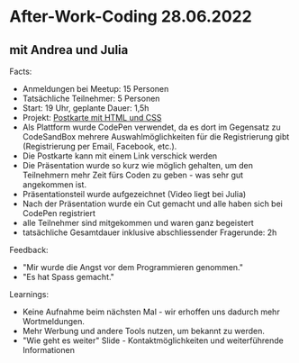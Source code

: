 # After-Work-Coding 28.06.2022

## mit Andrea und Julia

Facts:

- Anmeldungen bei Meetup: 15 Personen
- Tatsächliche Teilnehmer: 5 Personen
- Start: 19 Uhr, geplante Dauer: 1,5h
- Projekt: [Postkarte mit HTML und CSS](https://codepen.io/neuefische/pen/MWVgzqP)
- Als Plattform wurde CodePen verwendet, da es dort im Gegensatz zu CodeSandBox mehrere Auswahlmöglichkeiten für die Registrierung gibt (Registrierung per Email, Facebook, etc.).
- Die Postkarte kann mit einem Link verschick werden
- Die Präsentation wurde so kurz wie möglich gehalten, um den Teilnehmern mehr Zeit fürs Coden zu geben - was sehr gut angekommen ist.
- Präsentationsteil wurde aufgezeichnet (Video liegt bei Julia)
- Nach der Präsentation wurde ein Cut gemacht und alle haben sich bei CodePen registriert
- alle Teilnehmer sind mitgekommen und waren ganz begeistert
- tatsächliche Gesamtdauer inklusive abschliessender Fragerunde: 2h

Feedback:

- "Mir wurde die Angst vor dem Programmieren genommen."
- "Es hat Spass gemacht."

Learnings:

- Keine Aufnahme beim nächsten Mal - wir erhoffen uns dadurch mehr Wortmeldungen.
- Mehr Werbung und andere Tools nutzen, um bekannt zu werden.
- "Wie geht es weiter" Slide - Kontaktmöglichkeiten und weiterführende Informationen
